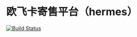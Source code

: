 
欧飞卡寄售平台（hermes）
========================

[![Build Status](https://travis-ci.org/zjh459/hermes.png?branch=master)](https://travis-ci.org/zjh459/hermes)